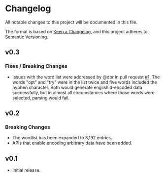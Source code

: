 # Changelog

All notable changes to this project will be documented in this file.

The format is based on [Keep a Changelog](https://keepachangelog.com/en/1.0.0/),
and this project adheres to [Semantic Versioning](https://semver.org/spec/v2.0.0.html).

## v0.3

### Fixes / Breaking Changes

- Issues with the word list were addressed by @dbr in pull request
  [#1](https://github.com/khonsulabs/englishid/pull/1). The words "opt" and
  "try" were in the list twice and five words included the hyphen character.
  Both would generate englishid-encoded data successfully, but in almost all
  circumstances where those words were selected, parsing would fail.

## v0.2

### Breaking Changes

- The wordlist has been expanded to 8,192 entries.
- APIs that enable encoding arbitrary data have been added.

## v0.1

- Initial release.
